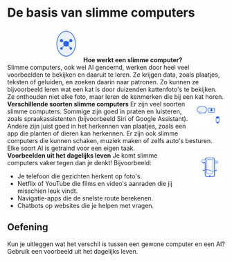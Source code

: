 # De basis van slimme computers

<div class="matrix-cell intro" style="text-align:center;">
  <img src="/static/images/ai_brein.svg" alt="Illustratie van een AI-brein" width="72" style="margin-bottom:0.5em;"/>
  <strong>Hoe werkt een slimme computer?</strong>
</div>

<div class="matrix-cell">
  Slimme computers, ook wel AI genoemd, werken door heel veel voorbeelden te bekijken en daaruit te leren. Ze krijgen data, zoals plaatjes, teksten of geluiden, en zoeken daarin naar patronen. Zo kunnen ze bijvoorbeeld leren wat een kat is door duizenden kattenfoto's te bekijken. Ze onthouden niet elke foto, maar leren de kenmerken die bij een kat horen.
</div>

<div class="matrix-cell info">
  <strong>Verschillende soorten slimme computers</strong>
  <img src="/static/images/ai_types.svg" alt="Drie AI-icoontjes: spraakwolk, camera, schaakstuk" width="72" style="float:right;margin-left:1em;"/>
  Er zijn veel soorten slimme computers. Sommige zijn goed in praten en luisteren, zoals spraakassistenten (bijvoorbeeld Siri of Google Assistant). Andere zijn juist goed in het herkennen van plaatjes, zoals een app die planten of dieren kan herkennen. Er zijn ook slimme computers die kunnen schaken, muziek maken of zelfs auto's besturen. Elke soort AI is getraind voor een eigen taak.
</div>

<div class="matrix-cell">
  <strong>Voorbeelden uit het dagelijks leven</strong>
  <img src="/static/images/ai_smartphone.svg" alt="Smartphone met AI-symbolen" width="72" style="float:right;margin-left:1em;"/>
  Je komt slimme computers vaker tegen dan je denkt! Bijvoorbeeld:
  <ul>
    <li>Je telefoon die gezichten herkent op foto's.</li>
    <li>Netflix of YouTube die films en video's aanraden die jij misschien leuk vindt.</li>
    <li>Navigatie-apps die de snelste route berekenen.</li>
    <li>Chatbots op websites die je helpen met vragen.</li>
  </ul>
</div>

## Oefening

<div class="ai-voorbeeld">Kun je uitleggen wat het verschil is tussen een gewone computer en een AI? Gebruik een voorbeeld uit het dagelijks leven.</div> 